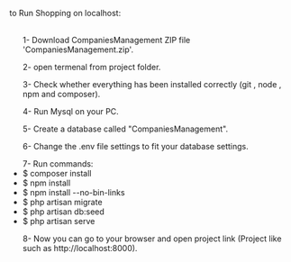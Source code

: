 to Run Shopping on localhost: <br><br>

<ul>1- Download CompaniesManagement ZIP file 'CompaniesManagement.zip'. </ul>
<ul>2- open termenal from project folder.</ul>
<ul>3- Check whether everything has been installed correctly (git , node , npm and composer).</ul>
<ul>4- Run Mysql on your PC.</ul>
<ul>5- Create a database called "CompaniesManagement".</ul>
<ul>6- Change the .env file settings to fit your database settings.</ul>
<ul>
	7- Run commands:<br>
	 <li>	 $ composer install</li>
	 <li>	 $ npm install</li>
	 <li>	 $ npm install --no-bin-links</li>
	 <li>	 $ php artisan migrate</li>
	 <li>	 $ php artisan db:seed</li>
	 <li>	 $ php artisan serve</li>
</ul>
<ul>8- Now you can go to your browser and open project link (Project like such as http://localhost:8000).</ul>



